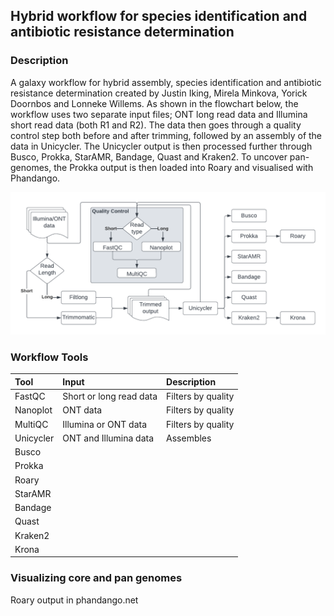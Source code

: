 ## Hybrid workflow for species identification and antibiotic resistance determination

### Description
A galaxy workflow for hybrid assembly, species identification and antibiotic resistance determination created by Justin Iking, Mirela Minkova, Yorick Doornbos and Lonneke Willems. As shown in the flowchart below, the workflow uses two separate input files; ONT long read data and Illumina short read data (both R1 and R2). The data then goes through a quality control step both before and after trimming, followed by an assembly of the data in Unicycler. The Unicycler output is then processed further through Busco, Prokka, StarAMR, Bandage, Quast and Kraken2. To uncover pan-genomes, the Prokka output is then loaded into Roary and visualised with Phandango.  

![alt text](https://github.com/LonnekeW/Hybrid_Galaxy_Workflow/blob/main/images/flowchart.png "Workflow Flowchart")

### Workflow Tools
| **Tool**        | **Input**                     | **Description**     |
| :---            | :---                          | :---                |
| FastQC          | Short or long read data       | Filters by quality  |
| Nanoplot        | ONT data                      | Filters by quality  |
| MultiQC         | Illumina or ONT data          | Filters by quality  |
| Unicycler       | ONT and Illumina data         | Assembles           |
| Busco           |                               |                     |
| Prokka          |                               |                     |
| Roary           |                               |                     |
| StarAMR         |                               |                     |
| Bandage         |                               |                     |
| Quast           |                               |                     |
| Kraken2         |                               |                     |
| Krona           |                               |                     | <br>

### Visualizing core and pan genomes
Roary output in phandango.net
